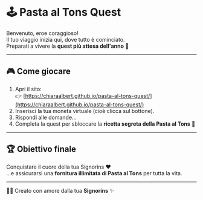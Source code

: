 # 🕹️ Pasta al Tons Quest

Benvenuto, eroe coraggioso!  
Il tuo viaggio inizia qui, dove tutto è cominciato.  
Preparati a vivere la **quest più attesa dell'anno** 💖

---

## 🎮 Come giocare
1. Apri il sito:  
   👉 [https://chiaraalbert.github.io/pasta-al-tons-quest/](https://chiaraalbert.github.io/pasta-al-tons-quest/)
2. Inserisci la tua moneta virtuale (cioè clicca sul bottone).  
3. Rispondi alle domande...
4. Completa la quest per sbloccare la **ricetta segreta della Pasta al Tons** 🍝

---

## 🏆 Obiettivo finale
Conquistare il cuore della tua Signorins ❤️  
…e assicurarsi una **fornitura illimitata di Pasta al Tons** per tutta la vita.  

---

👩‍🍳 Creato con amore dalla tua **Signorins** ✨
